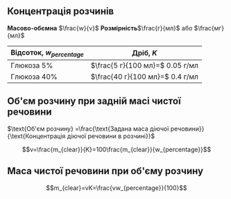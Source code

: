 ## Концентрація розчинів
**Масово-обємна** $\frac{w}{v}$ 
**Розмірність**$\frac{г}{мл}$ або $\frac{мг}{мл}$

| Відсоток, $w_{percentage}$ | Дріб, $K$                       |
| -------------------------- | ------------------------------- |
| Глюкоза 5%                 | $\frac{5 г}{100 мл}=$ 0.05 г/мл |
| Глюкоза 40%                | $\frac{40 г}{100 мл}=$ 0.4 г/мл |
## Об'єм розчину при задній масі чистої речовини

 $\text{Об'єм розчину} =\frac{\text{Задана маса діючої речовини}}{\text{Концентрація діючої речовини в розчині}}$ 
 

$$v=\frac{m_{clear}}{K}=100\frac{m_{clear}}{w_{percentage}}$$
## Маса чистої речовини при об'єму розчину
$$m_{clear}=vK=\frac{vw_{percentage}}{100}$$




